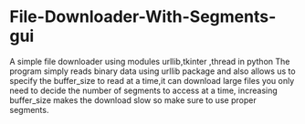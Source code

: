 # File-Downloader-With-Segments-gui
A simple file downloader using modules urllib,tkinter ,thread in python
The program simply reads binary data using urllib package and also allows us to specify the buffer_size to read at a time,it can download large files you only need to decide the number of segments to access at a time, increasing buffer_size makes the download slow so make sure to use proper segments.
